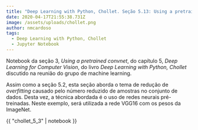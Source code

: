 ```yaml
---
title: "Deep Learning with Python, Chollet. Seção 5.13: Using a pretrained convnet"
date: 2020-04-17T21:55:38.731Z
image: /assets/uploads/chollet.png
author: nmcardoso
tags:
  - Deep Learning with Python, Chollet
  - Jupyter Notebook
---
```

Notebook da seção 3, *Using a pretrained convnet*, do capítulo 5, *Deep Learning for Computer Vision*, do livro *Deep Learning with Python, Chollet* discutido na reunião do grupo de machine learning.

Assim como a seção 5.2, esta seção aborda o tema de redução de *overfitting* causado pelo número reduzido de amostras no conjunto de dados. Desta vez, a técnica abordada é o uso de redes neurais pré-treinadas. Neste exemplo, será utilizada a rede VGG16 com os pesos da ImageNet.

{{ "chollet_5_3" | notebook }}